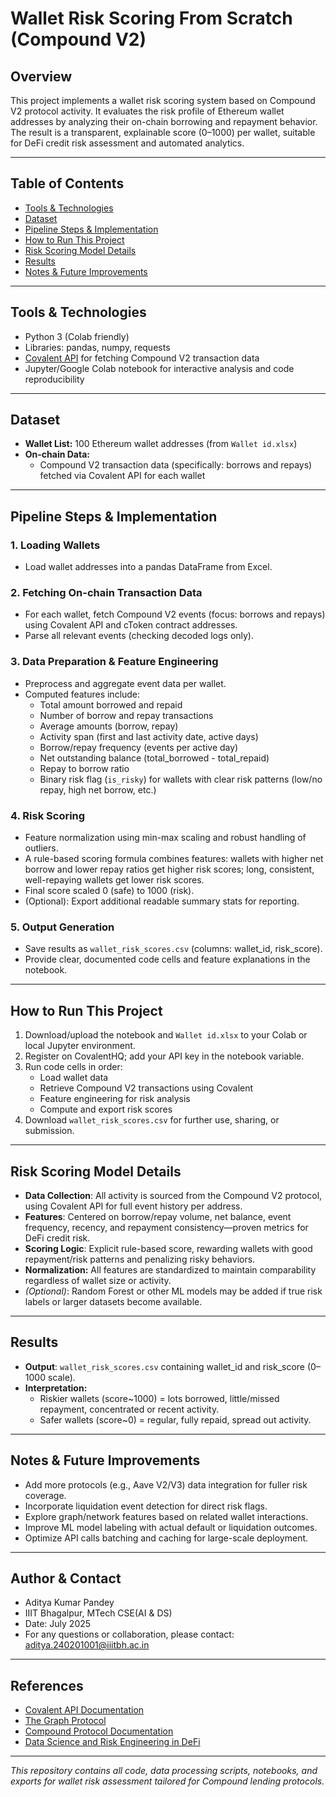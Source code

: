 
# Wallet Risk Scoring From Scratch (Compound V2)

## Overview

This project implements a wallet risk scoring system based on Compound V2 protocol activity. It evaluates the risk profile of Ethereum wallet addresses by analyzing their on-chain borrowing and repayment behavior. The result is a transparent, explainable score (0–1000) per wallet, suitable for DeFi credit risk assessment and automated analytics.

---

## Table of Contents

- [Tools & Technologies](#tools--technologies)  
- [Dataset](#dataset)  
- [Pipeline Steps & Implementation](#pipeline-steps--implementation)  
- [How to Run This Project](#how-to-run-this-project)  
- [Risk Scoring Model Details](#risk-scoring-model-details)  
- [Results](#results)  
- [Notes & Future Improvements](#notes--future-improvements)  

---

## Tools & Technologies

- Python 3 (Colab friendly)
- Libraries: pandas, numpy, requests  
- [Covalent API](https://www.covalenthq.com/docs/api/) for fetching Compound V2 transaction data  
- Jupyter/Google Colab notebook for interactive analysis and code reproducibility

---

## Dataset

- **Wallet List:** 100 Ethereum wallet addresses (from `Wallet id.xlsx`)
- **On-chain Data:**  
  - Compound V2 transaction data (specifically: borrows and repays) fetched via Covalent API for each wallet

---

## Pipeline Steps & Implementation

### 1. Loading Wallets

- Load wallet addresses into a pandas DataFrame from Excel.

### 2. Fetching On-chain Transaction Data

- For each wallet, fetch Compound V2 events (focus: borrows and repays) using Covalent API and cToken contract addresses.
- Parse all relevant events (checking decoded logs only).

### 3. Data Preparation & Feature Engineering

- Preprocess and aggregate event data per wallet.
- Computed features include:
  - Total amount borrowed and repaid
  - Number of borrow and repay transactions
  - Average amounts (borrow, repay)
  - Activity span (first and last activity date, active days)
  - Borrow/repay frequency (events per active day)
  - Net outstanding balance (total_borrowed - total_repaid)
  - Repay to borrow ratio
  - Binary risk flag (`is_risky`) for wallets with clear risk patterns (low/no repay, high net borrow, etc.)

### 4. Risk Scoring

- Feature normalization using min-max scaling and robust handling of outliers.
- A rule-based scoring formula combines features: wallets with higher net borrow and lower repay ratios get higher risk scores; long, consistent, well-repaying wallets get lower risk scores.
- Final score scaled 0 (safe) to 1000 (risk).
- (Optional): Export additional readable summary stats for reporting.

### 5. Output Generation

- Save results as `wallet_risk_scores.csv` (columns: wallet_id, risk_score).
- Provide clear, documented code cells and feature explanations in the notebook.

---

## How to Run This Project

1. Download/upload the notebook and `Wallet id.xlsx` to your Colab or local Jupyter environment.
2. Register on CovalentHQ; add your API key in the notebook variable.
3. Run code cells in order:
   - Load wallet data
   - Retrieve Compound V2 transactions using Covalent
   - Feature engineering for risk analysis
   - Compute and export risk scores
4. Download `wallet_risk_scores.csv` for further use, sharing, or submission.

---

## Risk Scoring Model Details

- **Data Collection**: All activity is sourced from the Compound V2 protocol, using Covalent API for full event history per address.
- **Features**: Centered on borrow/repay volume, net balance, event frequency, recency, and repayment consistency—proven metrics for DeFi credit risk.
- **Scoring Logic**: Explicit rule-based score, rewarding wallets with good repayment/risk patterns and penalizing risky behaviors.
- **Normalization:** All features are standardized to maintain comparability regardless of wallet size or activity.
- *(Optional)*: Random Forest or other ML models may be added if true risk labels or larger datasets become available.

---

## Results

- **Output**: `wallet_risk_scores.csv` containing wallet_id and risk_score (0–1000 scale).
- **Interpretation:**
  - Riskier wallets (score~1000) = lots borrowed, little/missed repayment, concentrated or recent activity.
  - Safer wallets (score~0) = regular, fully repaid, spread out activity.

---

## Notes & Future Improvements

- Add more protocols (e.g., Aave V2/V3) data integration for fuller risk coverage.  
- Incorporate liquidation event detection for direct risk flags.  
- Explore graph/network features based on related wallet interactions.  
- Improve ML model labeling with actual default or liquidation outcomes.  
- Optimize API calls batching and caching for large-scale deployment.

---

## Author & Contact

- Aditya Kumar Pandey
- IIIT Bhagalpur, MTech CSE(AI & DS)
- Date: July 2025  
- For any questions or collaboration, please contact: aditya.240201001@iiitbh.ac.in

---

## References

- [Covalent API Documentation](https://www.covalenthq.com/docs/api/)  
- [The Graph Protocol](https://thegraph.com/docs/en/)  
- [Compound Protocol Documentation](https://compound.finance/docs)  
- [Data Science and Risk Engineering in DeFi](https://arxiv.org/abs/2109.02624)  

---

*This repository contains all code, data processing scripts, notebooks, and exports for wallet risk assessment tailored for Compound lending protocols.*

